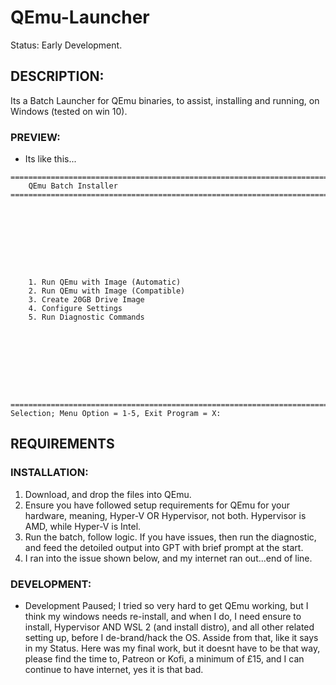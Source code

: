 # QEmu-Launcher
Status: Early Development.

## DESCRIPTION:
Its a Batch Launcher for QEmu binaries, to assist, installing and running, on Windows (tested on win 10).

### PREVIEW:
- Its like this...
```
========================================================================================================================
    QEmu Batch Installer
========================================================================================================================









    1. Run QEmu with Image (Automatic)
    2. Run QEmu with Image (Compatible)
    3. Create 20GB Drive Image
    4. Configure Settings
    5. Run Diagnostic Commands









========================================================================================================================
Selection; Menu Option = 1-5, Exit Program = X:

```

## REQUIREMENTS

### INSTALLATION:
1. Download, and drop the files into QEmu.
2. Ensure you have followed setup requirements for QEmu for your hardware, meaning, Hyper-V OR Hypervisor, not both. Hypervisor is AMD, while Hyper-V is Intel.
3. Run the batch, follow logic. If you have issues, then run the diagnostic, and feed the detoiled output into GPT with brief prompt at the start.
4. I ran into the issue shown below, and my internet ran out...end of line.

### DEVELOPMENT:
- Development Paused; I tried so very hard to get QEmu working, but I think my windows needs re-install, and when I do, I need ensure to install, Hypervisor AND WSL 2 (and install distro), and all other related setting up, before I de-brand/hack the OS. Asside from that, like it says in my Status. Here was my final work, but it doesnt have to be that way, please find the time to, Patreon or Kofi, a minimum of £15, and I can continue to have internet, yes it is that bad.
 
